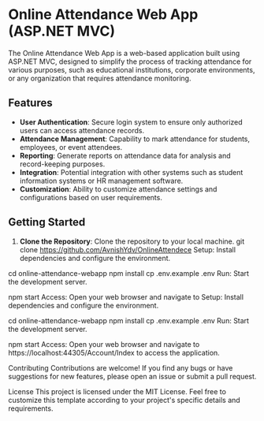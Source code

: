 # Online Attendance Web App (ASP.NET MVC)

The Online Attendance Web App is a web-based application built using ASP.NET MVC, designed to simplify the process of tracking attendance for various purposes, such as educational institutions, corporate environments, or any organization that requires attendance monitoring.

## Features

- **User Authentication**: Secure login system to ensure only authorized users can access attendance records.
- **Attendance Management**: Capability to mark attendance for students, employees, or event attendees.
- **Reporting**: Generate reports on attendance data for analysis and record-keeping purposes.
- **Integration**: Potential integration with other systems such as student information systems or HR management software.
- **Customization**: Ability to customize attendance settings and configurations based on user requirements.

## Getting Started

1. **Clone the Repository**: Clone the repository to your local machine.
   git clone https://github.com/AvnishYdv/OnlineAttendece
Setup: Install dependencies and configure the environment.

cd online-attendance-webapp
npm install
cp .env.example .env
Run: Start the development server.

npm start
Access: Open your web browser and navigate to Setup: Install dependencies and configure the environment.

cd online-attendance-webapp
npm install
cp .env.example .env
Run: Start the development server.

npm start
Access: Open your web browser and navigate to https://localhost:44305/Account/Index to access the application.

Contributing
Contributions are welcome! If you find any bugs or have suggestions for new features, please open an issue or submit a pull request.

License
This project is licensed under the MIT License.
Feel free to customize this template according to your project's specific details and requirements.







